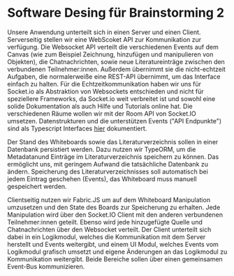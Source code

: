 # Software Desing für Brainstorming 2

Unsere Anwendung unterteilt sich in einen Server und einen Client. Serverseitig stellen wir eine WebScoket API zur Kommunikation zur verfügung. Die Websocket API verteilt die verschiedenen Events auf dem Canvas (wie zum Beispiel Zeichnung, hinzufügen und manipulieren von Objekten), die Chatnachrichten, sowie neue Literatureinträge zwischen den verbundenen Teilnehmer:innen. Außerdem übernimmt sie die nicht-echtzeit Aufgaben, die normalerweiße eine REST-API übernimmt, um das Interface einfach zu halten. Für die Echtzeitkommunikation haben wir uns für Socket.io als Abstraktion von Websockets entschieden und nicht für speziellere Frameworks, da Socket.io weit verbreitet ist und sowohl eine solide Dokumentation als auch Hilfe und Tutorials online hat. Die verschiedenen Räume wollen wir mit der Room API von Socket.IO umsetzen. Datenstrukturen und die unterstützen Events ("API Endpunkte") sind als Typescript Interfaces [hier](https://github.com/UniRegensburg/mme-ws2020-projekte-brainstorming-2/tree/feat-interfaces/server/src/interfaces) dokumentiert.

Der Stand des Whiteboards sowie das Literaturverzeichnis sollen in einer Datenbank persistiert werden. Dazu nutzen wir TypeORM, um die Metadatanund  Einträge im Literaturverzeichnis speichern zu können. Das ermöglicht uns, mit geringem Aufwand die tatsächliche Datenbank zu ändern. Speicherung des Literaturverzeichnisses soll automatisch bei jedem Eintrag geschehen (Events), das Whiteboard muss manuell gespeichert werden. 

Clientseitig nutzen wir Fabric.JS um auf dem Whiteboard Manipulation umzusetzen und den State des Boards zur Speicherung zu erhalten. Jede Manipulation wird über den Socket.IO Client mit den anderen verbundenen Teilnehmer:innen geteilt. Ebenso wird jede hinzugefügte Quelle und Chatnachrichten über den Websocket verteilt. Der Client unterteilt sich dabei in ein Logikmodul, welches die Kommunikation mit dem Server herstellt und Events weitergibt, und einem UI Modul, welches Events vom Logikmodul grafisch umsetzt und eigene Änderungen an das Logikmodul zu Kommunikation weitergibt. Beide Bereiche sollen über einen gemeinsamen Event-Bus kommunizieren. 
